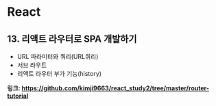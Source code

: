 # React
## 13. 리액트 라우터로 SPA 개발하기
- URL 파라미터와 쿼리(URL쿼리)
- 서브 라우트
- 리액트 라우터 부가 기능(history)

**링크: https://github.com/kimji9663/react_study2/tree/master/router-tutorial**